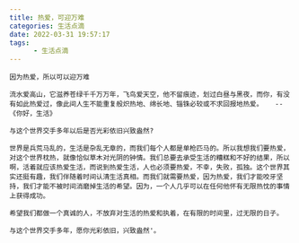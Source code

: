 ```yaml
---
title: 热爱，可迎万难 
categories: 生活点滴
date: 2022-03-31 19:57:17
tags:  
      - 生活点滴
---
```

    因为热爱，所以可以迎万难  

    流水爱高山，它滋养苍绿千千万万年，飞鸟爱天空，他不留痕迹，划过白昼与黑夜，而你，有没有如此热爱过，像此间人生不能重复般炽热地、绵长地、锱铢必较或不求回报地热爱。   --《你好，生活》  

    与这个世界交手多年以后是否光彩依旧兴致盎然?  

    世界是兵荒马乱的，生活是杂乱无章的，而我们每个人都是单枪匹马的。所以我想我们要热爱，对这个世界枕热，就像恰似草木对光阴的钟情。我们总要去承受生活的糟糕和不好的结果，所以啊，活着就应该热爱生活，而说到热爱生活，人也必须要热爱，不幸，失败，孤独。这个世界其实还挺有趣，我们伴随着时间认清生活真相。而我们就需要热爱，因为热爱，我们才能咬牙坚持，我们才能不被时间消磨掉生活的希望。因为，一个人几乎可以在任何他怀有无限热忱的事情上获得成功。  

    希望我们都做一个真诚的人，不放弃对生活的热爱和执着，在有限的时间里，过无限的日子。  

    与这个世界交手多年，愿你光彩依旧，兴致盎然'。      